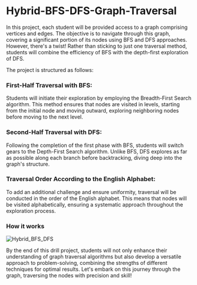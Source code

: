 # Hybrid-BFS-DFS-Graph-Traversal

In this project, each student will be provided access to a graph comprising vertices and edges. The objective is to navigate through this graph, covering a significant portion of its nodes using BFS and DFS approaches. However, there's a twist! Rather than sticking to just one traversal method, students will combine the efficiency of BFS with the depth-first exploration of DFS.

The project is structured as follows:

### First-Half Traversal with BFS: 
Students will initiate their exploration by employing the Breadth-First Search algorithm. This method ensures that nodes are visited in levels, starting from the initial node and moving outward, exploring neighboring nodes before moving to the next level.

### Second-Half Traversal with DFS: 
Following the completion of the first phase with BFS, students will switch gears to the Depth-First Search algorithm. Unlike BFS, DFS explores as far as possible along each branch before backtracking, diving deep into the graph's structure.

### Traversal Order According to the English Alphabet: 
To add an additional challenge and ensure uniformity, traversal will be conducted in the order of the English alphabet. This means that nodes will be visited alphabetically, ensuring a systematic approach throughout the exploration process.

### How it works

![Hybrid_BFS_DFS](https://github.com/SalmanYunus/Hybrid-BFS-DFS-Graph-Traversal/assets/164797752/6df149c9-52a2-4499-89b4-fd4b80e9fdad)


By the end of this drill project, students will not only enhance their understanding of graph traversal algorithms but also develop a versatile approach to problem-solving, combining the strengths of different techniques for optimal results. Let's embark on this journey through the graph, traversing the nodes with precision and skill!
